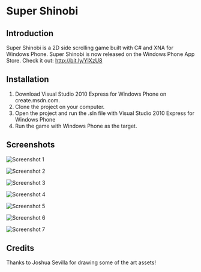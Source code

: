 # Super Shinobi 

## Introduction
Super Shinobi is a 2D side scrolling game built with C# and XNA for Windows Phone. 
Super Shinobi is now released on the Windows Phone App Store. Check it out: http://bit.ly/YlXzU8

## Installation
1. Download Visual Studio 2010 Express for Windows Phone on create.msdn.com.
2. Clone the project on your computer.
3. Open the project and run the .sln file with Visual Studio 2010 Express for Windows Phone
4. Run the game with Windows Phone as the target.

## Screenshots
![Screenshot 1](https://raw.github.com/nganthony/Ninja-Dash/master/Screenshots/HomeScreen.png)

![Screenshot 2](https://raw.github.com/nganthony/Ninja-Dash/master/Screenshots/PlayScreen1.png)

![Screenshot 3](https://raw.github.com/nganthony/Ninja-Dash/master/Screenshots/PlayScreen2.png)

![Screenshot 4](https://raw.github.com/nganthony/Ninja-Dash/master/Screenshots/PlayScreen3.png)

![Screenshot 5](https://raw.github.com/nganthony/Ninja-Dash/master/Screenshots/PlayScreen4.png)

![Screenshot 6](https://raw.github.com/nganthony/Ninja-Dash/master/Screenshots/PlayScreen5.png)

![Screenshot 7](https://raw.github.com/nganthony/Ninja-Dash/master/Screenshots/PlayScreen6.png)
## Credits
Thanks to Joshua Sevilla for drawing some of the art assets!
